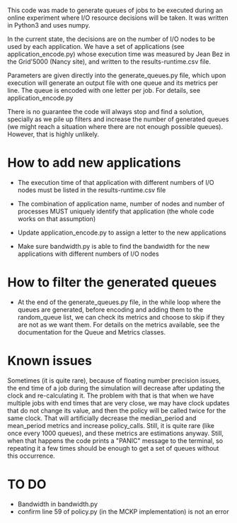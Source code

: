 This code was made to generate queues of jobs to be executed during an online experiment where I/O resource decisions will be taken. It was written in Python3 and uses numpy.

In the current state, the decisions are on the number of I/O nodes to be used by each application. We have a set of applications (see application_encode.py) whose execution time was measured by Jean Bez in the Grid'5000 (Nancy site), and written to the results-runtime.csv file.

Parameters are given directly into the generate_queues.py file, which upon execution will generate an output file with one queue and its metrics per line. The queue is encoded with one letter per job. For details, see application_encode.py

There is no guarantee the code will always stop and find a solution, specially as we pile up filters and increase the number of generated queues (we might reach a situation where there are not enough possible queues). However, that is highly unlikely.

# How to add new applications

- The execution time of that application with different numbers of I/O nodes must be listed in the results-runtime.csv file

- The combination of application name, number of nodes and number of processes MUST uniquely identify that application (the whole code works on that assumption)

- Update application_encode.py to assign a letter to the new applications

- Make sure bandwidth.py is able to find the bandwidth for the new applications with different numbers of I/O nodes

# How to filter the generated queues

- At the end of the generate_queues.py file, in the while loop where the queues are generated, before encoding and adding them to the random_queue list, we can check its metrics and choose to skip if they are not as we want them. For details on the metrics available, see the documentation for the Queue and Metrics classes.

# Known issues

Sometimes (it is quite rare), because of floating number precision issues, the end time of a job during the simulation will decrease after updating the clock and re-calculating it. The problem with that is that when we have multiple jobs with end times that are very close, we may have clock updates that do not change its value, and then the policy will be called twice for the same clock. That will artificially decrease the median_period and mean_period metrics and increase policy_calls. Still, it is quite rare (like once every 1000 queues), and these metrics are estimations anyway. Still, when that happens the code prints a "PANIC" message to the terminal, so repeating it a few times should be enough to get a set of queues without this occurrence. 

# TO DO

- Bandwidth in bandwidth.py
- confirm line 59 of policy.py (in the MCKP implementation) is not an error
